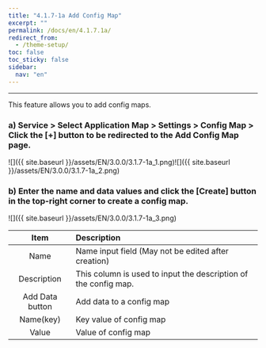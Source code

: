 ```yaml
---
title: "4.1.7-1a Add Config Map"
excerpt: ""
permalink: /docs/en/4.1.7.1a/
redirect_from:
  - /theme-setup/
toc: false
toc_sticky: false
sidebar:
  nav: "en"
---
```



---
This feature allows you to add config maps.

### a\) Service > Select Application Map > Settings > Config Map > Click the [+] button to be redirected to the Add Config Map page.
![]({{ site.baseurl }}/assets/EN/3.0.0/3.1.7-1a_1.png)![]({{ site.baseurl }}/assets/EN/3.0.0/3.1.7-1a_2.png)

### b\) Enter the name and data values and click the [Create] button in the top-right corner to create a config map.
![]({{ site.baseurl }}/assets/EN/3.0.0/3.1.7-1a_3.png)

| **Item** | **Description** |
| :---: | :--- |
| Name | Name input field \(May not be edited after creation\) |
| Description | This column is used to input the description of the config map. |
| Add Data button | Add data to a config map |
| Name(key) | Key value of config map |
| Value | Value of config map |
